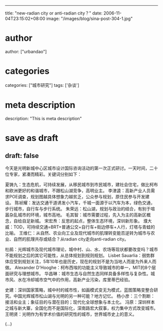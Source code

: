 
---
title: "new-radian city or anti-radian city？"
date: 2006-11-04T23:15:02+08:00
image: "/images/blog/sina-post-304-1.jpg"
# author
author: ["urbandao"]
# categories
categories: ["城市研究"]
tags: ['杂谈']
# meta description
description: "This is meta description"
# save as draft
draft: false
---

今天是光明新城中心区城市设计国际咨询活动的第一次正式研讨。一天时间，二十位专家，紧凑而精彩。关键词分别如下：

夏铸九：生态危机，可持续发展，从移民城市到市民城市，建社会住宅，做比柯布和欧洲更好的和谐城市，不跟松山湖竞争，高明业主。
李津逵：高新产业人员需求POE调查，规划图越具体想象力越贫乏，公众参与规划，原住民参与开发建设。
陈祯耀：发达交通干道诱发小汽车，千城一面源于以汽车为本，绿色交通，步行城市，自行车与步行系统。
朱荣远：松山湖，规划与政治的结合，有别于喧嚣杂乱城市的环境，城市高地。
毛其智：城市需要过程，先入为主的高新区概念，自给自足新城。
宋宏焘：反思的起点，整体生态环境，深圳新形象。
濮大威：TOD，可持续交通=BRT+普通公交+自行车+街边停车+人行，灯塔与青蛙的比喻。
王维仁：从自然、农业向工业及现代城市的肌理转变能否逆转为城市与农业、自然的肌理共存或结合？从radian
city走向anti-radian city。

杜鹃：光辉城市及现代城市理论，城中村、山、水、农场等现状都要改变吗？城市不能规划之后的其它可能性，从总体规划到规则规划。
Lisbet
Sauarlia：弱势群体应受到规划关注，5年10年也是历史，现在的规划不是为当地人而是为外来人而做。
Alexander D'Hooghe：柯布西埃的功能主义导致城市的单一，MIT的8个层面研究与理想城市。
华昌琳：城市生态与自然生态同样具备多样性与复杂性。城市风、水在冷却城市空气中的作用，高新产业污染，库里蒂巴经验。

史建：深圳国家策略，城中村的城市性，如画模式变无为模式，蓝图策略变整合研究。中国光辉城市松山湖与光明的另一种可能？地方记忆。
杨小彦：三个割断：接活和业主；象征目的与潜在目的；现代化全球想象与本土化。
冯原：深圳样本之城与新大寨，全国化而不是国际化，深南路宏大叙事，权力集中方式改变城市。
王明贤：光明作为有学术价值的研究性的城市，世界城市史上的意义。

(...)

